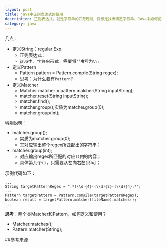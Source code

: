 ```yaml
---
layout: post
title: java中正则表达式的使用
description: 正则表达式，就是字符串的匹配规则，目标是找出特定字符串，Java中如何使用正则表达式？
category: java
---
```



几点：

* 定义String：regular Exp.
	* 正则表达式：
	* java中，字符串形式，需要将"\"书写为`\\`;
* 定义Pattern
	* Pattern pattern = Pattern.compile(String regex);
	* 思考：为什么要有`Pattern`?
* 定义Matcher
	* Matcher matcher = pattern.matcher(String inputString);
	* matcher.reset(String inputString);
	* matcher.find();
	* matcher.group();实质为matcher.group(0);
	* matcher.group(int);


特别说明：

* matcher.group();
	* 实质为matcher.group(0);
	* 其对应输出整个regex所匹配出的字符串；
* matcher.group(int);
	* 对应输出regex所匹配的对应`()`内的内容；
	* 具体第几个`()`，只需要从左向右数`(`即可；


示例代码如下：

	...
	String targetPatternRegex = ".*(\\d){4}-(\\d){2}-(\\d){4}.*";
	...
	Pattern targetPattern = Pattern.compile(targetPatternRegex);
	boolean result = targetPattern.matcher(fileName).matches();
	...
	
**思考**：两个类Matcher和Pattern，如何定义和使用？


* Matcher.matches();
* Pattern.matcher(String);





















##参考来源



















[NingG]:    http://ningg.github.com  "NingG"





